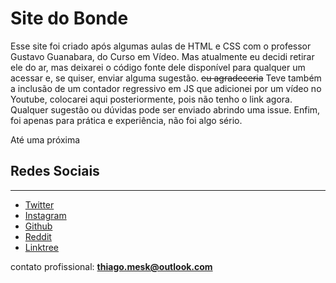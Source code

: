 # Site do Bonde
Esse site foi criado após algumas aulas de HTML e CSS com o professor Gustavo Guanabara, do Curso em Vídeo.
Mas atualmente eu decidi retirar ele do ar, mas deixarei o código fonte dele disponível para qualquer um acessar e, se quiser, enviar alguma sugestão. ~~eu agradeceria~~
Teve também a inclusão de um contador regressivo em JS que adicionei por um vídeo no Youtube, colocarei aqui posteriormente, pois não tenho o link agora.
Qualquer sugestão ou dúvidas pode ser enviado abrindo uma issue.
Enfim, foi apenas para prática e experiência, não foi algo sério.

Até uma próxima

## Redes Sociais
---
* [Twitter](https://twitter.com/thiagom3sk)
* [Instagram](https://instagram.com/thiago.mesk)
* [Github](https://github.com/thiagom3sk)
* [Reddit](https://www.reddit.com/user/ThiagoM3sk)
* [Linktree](https://linktr.ee/thiagom3sk)

contato profissional: **thiago.mesk@outlook.com**
